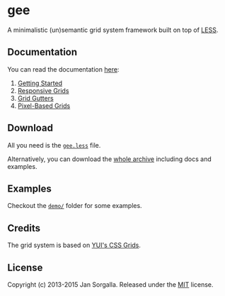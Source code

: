 gee
===

A minimalistic (un)semantic grid system framework built on top of [LESS](http://lesscss.org).

Documentation
-------------

You can read the documentation [here](docs/):

1. [Getting Started](docs/Getting-Started.md)
2. [Responsive Grids](docs/Responsive-Grids.md)
3. [Grid Gutters](docs/Grid-Gutters.md)
4. [Pixel-Based Grids](docs/Pixel-Based-Grids.md)

Download
--------

All you need is the [`gee.less`](https://raw.github.com/jsor/gee/master/gee.less)
file.

Alternatively, you can download the [whole archive](https://github.com/jsor/gee/archive/master.zip)
including docs and examples.

Examples
--------

Checkout the [`demo/`](demo/) folder for some examples.

Credits
-------

The grid system is based on [YUI's CSS Grids](http://yuilibrary.com/yui/docs/cssgrids/).

License
-------

Copyright (c) 2013-2015 Jan Sorgalla. Released under the [MIT](https://github.com/jsor/gee/blob/master/LICENSE) license.
